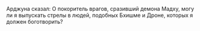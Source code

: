 Арджуна сказал: О покоритель врагов, сразивший демона Мадху, могу ли я выпускать стрелы в людей, подобных Бхишме и Дроне, которых я должен боготворить?